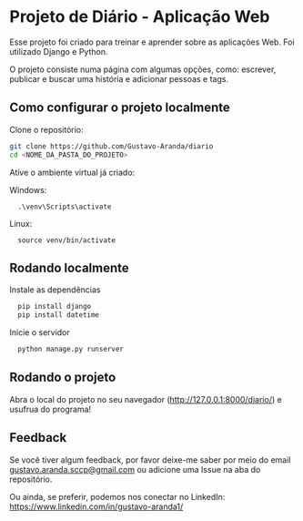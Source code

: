 
# Projeto de Diário - Aplicação Web

Esse projeto foi criado para treinar e aprender sobre as aplicações Web. Foi utilizado Django e Python. 

O projeto consiste numa página com algumas opções, como: escrever, publicar e buscar uma história e adicionar pessoas e tags.

## Como configurar o projeto localmente

Clone o repositório:
   ```bash
   git clone https://github.com/Gustavo-Aranda/diario
   cd <NOME_DA_PASTA_DO_PROJETO>
   ```

Ative o ambiente virtual já criado:
  
  Windows:
  ```
    .\venv\Scripts\activate
  ```
  Linux:
  ```
    source venv/bin/activate
  ```

## Rodando localmente

Instale as dependências

```bash
  pip install django 
  pip install datetime
```

Inicie o servidor

```bash
  python manage.py runserver
```

## Rodando o projeto

Abra o local do projeto no seu navegador (http://127.0.0.1:8000/diario/) e usufrua do programa!


## Feedback

Se você tiver algum feedback, por favor deixe-me saber por meio do email gustavo.aranda.sccp@gmail.com ou adicione uma Issue na aba do repositório.

Ou ainda, se preferir, podemos nos conectar no LinkedIn: 
https://www.linkedin.com/in/gustavo-aranda1/

